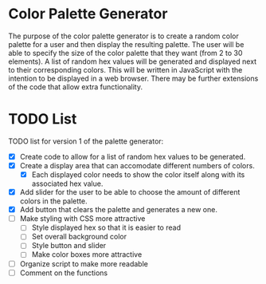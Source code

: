 # Color Palette Generator

The purpose of the color palette generator is to create a random color palette for a user and then display the resulting palette. The user will be able to specify the size of the color palette that they want (from 2 to 30 elements). A list of random hex values will be generated and displayed next to their corresponding colors. This will be written in JavaScript with the intention to be displayed in a web browser. There may be further extensions of the code that allow extra functionality.

# TODO List

TODO list for version 1 of the palette generator:

- [X] Create code to allow for a list of random hex values to be generated.
- [X] Create a display area that can accomodate different numbers of colors.
  - [X] Each displayed color needs to show the color itself along with its associated hex value.
- [X] Add slider for the user to be able to choose the amount of different colors in the palette.
- [X] Add button that clears the palette and generates a new one.
- [ ] Make styling with CSS more attractive
  - [ ] Style displayed hex so that it is easier to read
  - [ ] Set overall background color
  - [ ] Style button and slider
  - [ ] Make color boxes more attractive
- [ ] Organize script to make more readable
- [ ] Comment on the functions 
